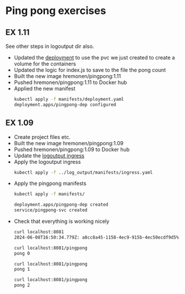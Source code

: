 # Ping pong exercises

## EX 1.11

See other steps in logoutput dir also.

- Updated the [deployment](./manifests/deployment.yaml) to use the pvc we just created to create a volume for the containers
- Updated the logic for index.js to save to the file the pong count
- Built the new image hremonen/pingpong:1.11
- Pushed hremonen/pingpong:1.11 to Docker hub
- Applied the new manifest
    ```bash
    kubectl apply -f manifests/deployment.yaml
    deployment.apps/pingpong-dep configured
    ```

## EX 1.09

- Create project files etc.
- Built the new image hremonen/pingpong:1.09
- Pushed hremonen/pingpong:1.09 to Docker hub
- Update the [logoutput ingress](../log_output/manifests/ingress.yaml)
- Apply the logoutput ingress
    ```bash
    kubectl apply -f ../log_output/manifests/ingress.yaml     
    ```
- Apply the pingpong manifests
    ```bash
    kubectl apply -f manifests/     

    deployment.apps/pingpong-dep created
    service/pingpong-svc created
    ```
- Check that everything is working nicely
    ```bash
    curl localhost:8081
    2024-06-08T16:50:34.779Z: a8cc8a45-1158-4ec9-915b-4ec50ecdf9d5%   

    curl localhost:8081/pingpong
    pong 0                         

    curl localhost:8081/pingpong
    pong 1                                                                                                                                                              

    curl localhost:8081/pingpong
    pong 2
    ```